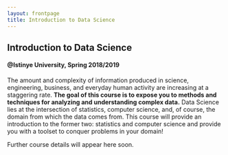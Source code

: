```yaml
---
layout: frontpage
title: Introduction to Data Science
---
```


## Introduction to Data Science
#### @Istinye University, Spring 2018/2019

The amount and complexity of information produced in science, engineering, business, and everyday human activity are increasing at a staggering rate. **The goal of this course is to expose you to methods and techniques for analyzing and understanding complex data.** Data Science lies at the intersection of statistics, computer science, and, of course, the domain from which the data comes from. This course will provide an introduction to the former two: statistics and computer science and provide you with a toolset to conquer problems in your domain!

Further course details will appear here soon.

